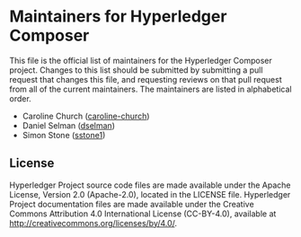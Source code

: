 # Maintainers for Hyperledger Composer

This file is the official list of maintainers for the Hyperledger Composer project.
Changes to this list should be submitted by submitting a pull request that changes this file, and requesting reviews on that pull request from all of the current maintainers.
The maintainers are listed in alphabetical order.

- Caroline Church ([caroline-church](https://github.com/caroline-church))
- Daniel Selman ([dselman](https://github.com/dselman))
- Simon Stone ([sstone1](https://github.com/sstone1))

## License <a name="license"></a>
Hyperledger Project source code files are made available under the Apache License, Version 2.0 (Apache-2.0), located in the LICENSE file. Hyperledger Project documentation files are made available under the Creative Commons Attribution 4.0 International License (CC-BY-4.0), available at http://creativecommons.org/licenses/by/4.0/.